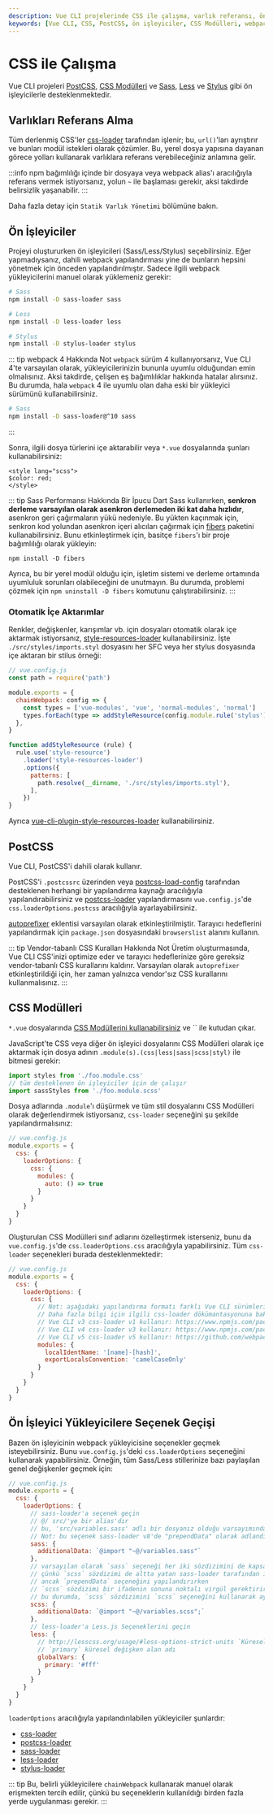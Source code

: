 ```yaml
---
description: Vue CLI projelerinde CSS ile çalışma, varlık referansı, ön işleyiciler, PostCSS ve CSS Modülleri gibi konuları kapsamaktadır.
keywords: [Vue CLI, CSS, PostCSS, ön işleyiciler, CSS Modülleri, webpack, stil yönetimi]
---
```


# CSS ile Çalışma

Vue CLI projeleri [PostCSS](http://postcss.org/), [CSS Modülleri](https://github.com/css-modules/css-modules) ve [Sass](https://sass-lang.com/), [Less](http://lesscss.org/) ve [Stylus](http://stylus-lang.com/) gibi ön işleyicilerle desteklenmektedir.

## Varlıkları Referans Alma

Tüm derlenmiş CSS'ler [css-loader](https://github.com/webpack-contrib/css-loader) tarafından işlenir; bu, `url()`'ları ayrıştırır ve bunları modül istekleri olarak çözümler. Bu, yerel dosya yapısına dayanan görece yolları kullanarak varlıklara referans verebileceğiniz anlamına gelir. 

:::info
npm bağımlılığı içinde bir dosyaya veya webpack alias'ı aracılığıyla referans vermek istiyorsanız, yolun `~` ile başlaması gerekir, aksi takdirde belirsizlik yaşanabilir. 
:::

Daha fazla detay için `Statik Varlık Yönetimi` bölümüne bakın.

## Ön İşleyiciler

Projeyi oluştururken ön işleyicileri (Sass/Less/Stylus) seçebilirsiniz. Eğer yapmadıysanız, dahili webpack yapılandırması yine de bunların hepsini yönetmek için önceden yapılandırılmıştır. Sadece ilgili webpack yükleyicilerini manuel olarak yüklemeniz gerekir:

```bash
# Sass
npm install -D sass-loader sass

# Less
npm install -D less-loader less

# Stylus
npm install -D stylus-loader stylus
```

::: tip webpack 4 Hakkında Not
`webpack` sürüm 4 kullanıyorsanız, Vue CLI 4'te varsayılan olarak, yükleyicilerinizin bununla uyumlu olduğundan emin olmalısınız. Aksi takdirde, çelişen eş bağımlılıklar hakkında hatalar alırsınız. Bu durumda, hala `webpack` 4 ile uyumlu olan daha eski bir yükleyici sürümünü kullanabilirsiniz.
```bash
# Sass
npm install -D sass-loader@^10 sass
```
:::

Sonra, ilgili dosya türlerini içe aktarabilir veya `*.vue` dosyalarında şunları kullanabilirsiniz:

```vue
<style lang="scss">
$color: red;
</style>
```

::: tip Sass Performansı Hakkında Bir İpucu
Dart Sass kullanırken, **senkron derleme varsayılan olarak asenkron derlemeden iki kat daha hızlıdır**, asenkron geri çağırmaların yükü nedeniyle. Bu yükten kaçınmak için, senkron kod yolundan asenkron içeri alıcıları çağırmak için [fibers](https://www.npmjs.com/package/fibers) paketini kullanabilirsiniz. Bunu etkinleştirmek için, basitçe `fibers`'ı bir proje bağımlılığı olarak yükleyin:
```
npm install -D fibers
```
Ayrıca, bu bir yerel modül olduğu için, işletim sistemi ve derleme ortamında uyumluluk sorunları olabileceğini de unutmayın. Bu durumda, problemi çözmek için `npm uninstall -D fibers` komutunu çalıştırabilirsiniz.
:::

### Otomatik İçe Aktarımlar

Renkler, değişkenler, karışımlar vb. için dosyaları otomatik olarak içe aktarmak istiyorsanız, [style-resources-loader](https://github.com/yenshih/style-resources-loader) kullanabilirsiniz. İşte `./src/styles/imports.styl` dosyasını her SFC veya her stylus dosyasında içe aktaran bir stilus örneği:

```js
// vue.config.js
const path = require('path')

module.exports = {
  chainWebpack: config => {
    const types = ['vue-modules', 'vue', 'normal-modules', 'normal']
    types.forEach(type => addStyleResource(config.module.rule('stylus').oneOf(type)))
  },
}

function addStyleResource (rule) {
  rule.use('style-resource')
    .loader('style-resources-loader')
    .options({
      patterns: [
        path.resolve(__dirname, './src/styles/imports.styl'),
      ],
    })
}
```

Ayrıca [vue-cli-plugin-style-resources-loader](https://www.npmjs.com/package/vue-cli-plugin-style-resources-loader) kullanabilirsiniz.

## PostCSS

Vue CLI, PostCSS'i dahili olarak kullanır.

PostCSS'i `.postcssrc` üzerinden veya [postcss-load-config](https://github.com/michael-ciniawsky/postcss-load-config) tarafından desteklenen herhangi bir yapılandırma kaynağı aracılığıyla yapılandırabilirsiniz ve [postcss-loader](https://github.com/postcss/postcss-loader) yapılandırmasını `vue.config.js`'de `css.loaderOptions.postcss` aracılığıyla ayarlayabilirsiniz.

[autoprefixer](https://github.com/postcss/autoprefixer) eklentisi varsayılan olarak etkinleştirilmiştir. Tarayıcı hedeflerini yapılandırmak için `package.json` dosyasındaki `browserslist` alanını kullanın.

::: tip Vendor-tabanlı CSS Kuralları Hakkında Not
Üretim oluşturmasında, Vue CLI CSS'inizi optimize eder ve tarayıcı hedeflerinize göre gereksiz vendor-tabanlı CSS kurallarını kaldırır. Varsayılan olarak `autoprefixer` etkinleştirildiği için, her zaman yalnızca vendor'sız CSS kurallarını kullanmalısınız.
:::

## CSS Modülleri

`*.vue` dosyalarında [CSS Modüllerini kullanabilirsiniz](https://vue-loader.vuejs.org/en/features/css-modules.html) ve `` ile kutudan çıkar.

JavaScript'te CSS veya diğer ön işleyici dosyalarını CSS Modülleri olarak içe aktarmak için dosya adının `.module(s).(css|less|sass|scss|styl)` ile bitmesi gerekir:

```js
import styles from './foo.module.css'
// tüm desteklenen ön işleyiciler için de çalışır
import sassStyles from './foo.module.scss'
```

Dosya adlarında `.module`'ı düşürmek ve tüm stil dosyalarını CSS Modülleri olarak değerlendirmek istiyorsanız, `css-loader` seçeneğini şu şekilde yapılandırmalısınız:

```js
// vue.config.js
module.exports = {
  css: {
    loaderOptions: {
      css: {
        modules: {
          auto: () => true
        }
      }
    }
  }
}
```

Oluşturulan CSS Modülleri sınıf adlarını özelleştirmek isterseniz, bunu da `vue.config.js`'de `css.loaderOptions.css` aracılığıyla yapabilirsiniz. Tüm `css-loader` seçenekleri burada desteklenmektedir:

```js
// vue.config.js
module.exports = {
  css: {
    loaderOptions: {
      css: {
        // Not: aşağıdaki yapılandırma formatı farklı Vue CLI sürümleri arasında farklıdır
        // Daha fazla bilgi için ilgili css-loader dökümantasyonuna bakın.
        // Vue CLI v3 css-loader v1 kullanır: https://www.npmjs.com/package/css-loader/v/1.0.1
        // Vue CLI v4 css-loader v3 kullanır: https://www.npmjs.com/package/css-loader/v/3.6.0
        // Vue CLI v5 css-loader v5 kullanır: https://github.com/webpack-contrib/css-loader#readme
        modules: {
          localIdentName: '[name]-[hash]',
          exportLocalsConvention: 'camelCaseOnly'
        }
      }
    }
  }
}
```

## Ön İşleyici Yükleyicilere Seçenek Geçişi

Bazen ön işleyicinin webpack yükleyicisine seçenekler geçmek isteyebilirsiniz. Bunu `vue.config.js`'deki `css.loaderOptions` seçeneğini kullanarak yapabilirsiniz. Örneğin, tüm Sass/Less stillerinize bazı paylaşılan genel değişkenler geçmek için:

```js
// vue.config.js
module.exports = {
  css: {
    loaderOptions: {
      // sass-loader'a seçenek geçin
      // @/ src/'ye bir alias'dır
      // bu, 'src/variables.sass' adlı bir dosyanız olduğu varsayımındadır
      // Not: bu seçenek sass-loader v8'de "prependData" olarak adlandırılır
      sass: {
        additionalData: `@import "~@/variables.sass"`
      },
      // varsayılan olarak `sass` seçeneği her iki sözdizimini de kapsar
      // çünkü `scss` sözdizimi de altta yatan sass-loader tarafından işlenir
      // ancak `prependData` seçeneğini yapılandırırken
      // `scss` sözdizimi bir ifadenin sonuna noktalı virgül gerektirirken, `sass` sözdizimi gerektirmez
      // bu durumda, `scss` sözdizimini `scss` seçeneğini kullanarak ayrı hedefleyebiliriz
      scss: {
        additionalData: `@import "~@/variables.scss";`
      },
      // less-loader'a Less.js Seçeneklerini geçin
      less: {
        // http://lesscss.org/usage/#less-options-strict-units `Küresel Değişkenler`
        // `primary` küresel değişken alan adı
        globalVars: {
          primary: '#fff'
        }
      }
    }
  }
}
```

`loaderOptions` aracılığıyla yapılandırılabilen yükleyiciler şunlardır:

- [css-loader](https://github.com/webpack-contrib/css-loader)
- [postcss-loader](https://github.com/postcss/postcss-loader)
- [sass-loader](https://github.com/webpack-contrib/sass-loader)
- [less-loader](https://github.com/webpack-contrib/less-loader)
- [stylus-loader](https://github.com/shama/stylus-loader)

::: tip
Bu, belirli yükleyicilere `chainWebpack` kullanarak manuel olarak erişmekten tercih edilir, çünkü bu seçeneklerin kullanıldığı birden fazla yerde uygulanması gerekir.
:::